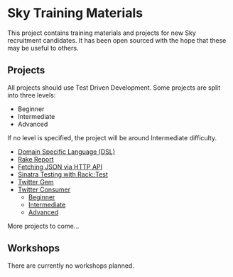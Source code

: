 # Sky Training Materials

This project contains training materials and projects for new Sky recruitment candidates. It has been open sourced with the hope that these may be useful to others.


## Projects

All projects should use Test Driven Development. Some projects are split into three levels:

* Beginner
* Intermediate
* Advanced

If no level is specified, the project will be around Intermediate difficulty.

* [Domain Specific Language (DSL)](projects/domain-specific-language/readme.rb)
* [Rake Report](projects/rake-report/readme.md)
* [Fetching JSON via HTTP API](projects/json-via-http/readme.md)
* [Sinatra Testing with Rack::Test](projects/sinatra-rack-test/readme.md)
* [Twitter Gem](projects/twitter-gem/readme.md)
* [Twitter Consumer](projects/twitter-consumer/readme.md)
  * [Beginner](projects/twitter-consumer/1-beginner/readme.md)
  * [Intermediate](projects/twitter-consumer/2-intermediate/readme.md)
  * [Advanced](projects/twitter-consumer/3-advanced/readme.md)

More projects to come...


## Workshops

There are currently no workshops planned.
